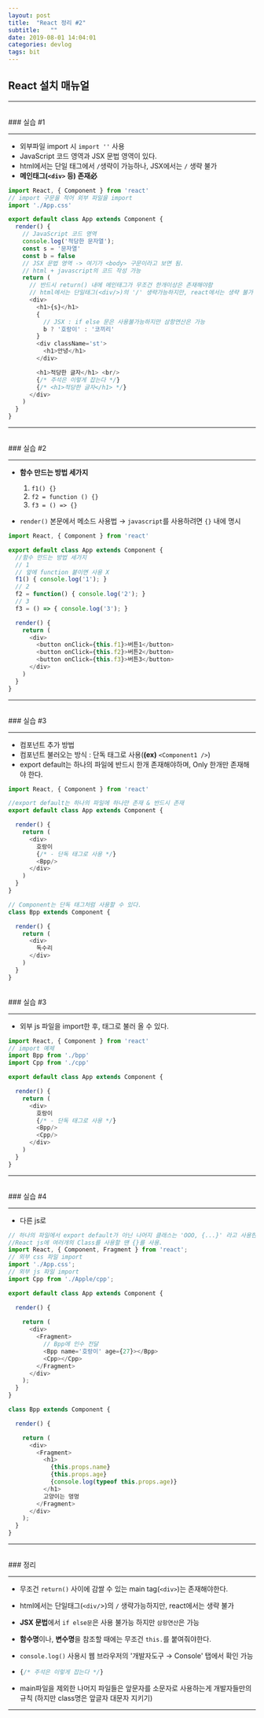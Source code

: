 ```yaml
---
layout: post
title:  "React 정리 #2"
subtitle:   ""
date: 2019-08-01 14:04:01
categories: devlog
tags: bit
---
```


## React 설치 매뉴얼

---

<br/>
### 실습 #1

---

- 외부파일 import 시 `import ''` 사용
- JavaScript 코드 영역과 JSX 문법 영역이 있다.
- html에서는 단일 태그에서 `/`생략이 가능하나, JSX에서는  `/` 생략 불가
- **메인태그(`<div>` 등) 존재必**

```javascript
import React, { Component } from 'react'
// import 구문을 적어 외부 파일을 import
import './App.css'

export default class App extends Component {
  render() {
    // JavaScript 코드 영역
    console.log('적당한 문자열');
    const s = '문자열'
    const b = false
    // JSX 문법 영역 -> 여기가 <body> 구문이라고 보면 됨.
    // html + javascript의 코드 작성 가능
    return (
      // 반드시 return() 내에 메인태그가 무조건 한개이상은 존재해야함
      // html에서는 단일태그(<div/>)의 '/' 생략가능하지만, react에서는 생략 불가
      <div>
        <h1>{s}</h1>
        {
          // JSX : if else 문은 사용불가능하지만 삼항연산은 가능
          b ? '호랑이' : '코끼리'
        }
        <div className='st'>
          <h1>안녕</h1>
        </div>

        <h1>적당한 글자</h1> <br/>
        {/* 주석은 이렇게 잡는다 */}
        {/* <h1>적당한 글자</h1> */}
      </div>
    )
  }
}
```

---

<br/>
### 실습 #2

---

- **함수 만드는 방법 세가지**
  1. `f1() {}`
  2. `f2 = function () {}`
  3. `f3 = () => {}`

- `render()` 본문에서 메소드 사용법
  → `javascript`를 사용하려면 `{}` 내에 명시  

```javascript
import React, { Component } from 'react'

export default class App extends Component {
  //함수 만드는 방법 세가지
  // 1
  // 앞에 function 붙이면 사용 X
  f1() { console.log('1'); }
  // 2
  f2 = function() { console.log('2'); }
  // 3
  f3 = () => { console.log('3'); }

  render() {
    return (
      <div>
        <button onClick={this.f1}>버튼1</button>
        <button onClick={this.f2}>버튼2</button>
        <button onClick={this.f3}>버튼3</button>
      </div>
    )
  }
}

```

---

<br/>
### 실습 #3

---

- 컴포넌트 추가 방법
- 컴포넌트 불러오는 방식 : 단독 태그로 사용(**(ex)** `<Component1 />`)
- export default는 하나의 파일에 반드시 한개 존재해야하며, Only 한개만 존재해야 한다.

```javascript
import React, { Component } from 'react'

//export default는 하나의 파일에 하나만 존재 & 반드시 존재
export default class App extends Component {

  render() {
    return (
      <div>
        호랑이
        {/* - 단독 태그로 사용 */}
        <Bpp/>
      </div>
    )
  }
}

// Component는 단독 태그처럼 사용할 수 있다.
class Bpp extends Component {

  render() {
    return (
      <div>
        독수리
      </div>
    )
  }
}
```

<br/>
### 실습 #3

---

- 외부 js 파일을 import한 후, 태그로 불러 올 수 있다.

```javascript
import React, { Component } from 'react'
// import 예제
import Bpp from './bpp'
import Cpp from './cpp'

export default class App extends Component {

  render() {
    return (
      <div>
        호랑이
        {/* - 단독 태그로 사용 */}
        <Bpp/>
        <Cpp/>
      </div>
    )
  }
}
```

---

<br/>
### 실습 #4

---

- 다른 js로 

```javascript
// 하나의 파일에서 export default가 아닌 나머지 클래스는 'OOO, {...}' 라고 사용한다.
//React js에 여러개의 Class를 사용할 땐 {}를 사용.
import React, { Component, Fragment } from 'react';
// 외부 css 파일 import
import './App.css';
// 외부 js 파일 import
import Cpp from './Apple/cpp';

export default class App extends Component {

  render() {
    
    return (
      <div>
        <Fragment>
          // Bpp에 인수 전달
          <Bpp name='호랑이' age={27}></Bpp>
          <Cpp></Cpp>
        </Fragment>
      </div>
    );
  }
}

class Bpp extends Component {

  render() {

    return (
      <div>
        <Fragment>
          <h1>
            {this.props.name}
            {this.props.age}
            {console.log(typeof this.props.age)}
          </h1>
          고양이는 멍멍
        </Fragment>
      </div>
    );
  }
}
```

---

<br/>
### 정리

---

- 무조건 `return()` 사이에 감쌀 수 있는 main tag(`<div>`)는 존재해야한다.

- html에서는 단일태그(`<div/`>)의 `/` 생략가능하지만, react에서는 생략 불가

- **JSX 문법**에서 `if else문`은 사용 불가능 하지만 `삼항연산`은 가능

- **함수명**이나, **변수명**을 참조할 때에는 무조건 `this.`를 붙여줘야한다.

- `console.log()` 사용시 웹 브라우저의 '개발자도구 → Console' 탭에서 확인 가능

- ```javascript
  {/* 주석은 이렇게 잡는다 */}
  ```
- main파일을 제외한 나머지 파일들은 앞문자를 소문자로 사용하는게 개발자들만의 규칙
  (하지만 class명은 앞글자 대문자 지키기)

---
